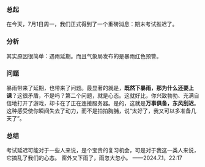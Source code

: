 ### 总起
在今天，7月1日周一，我们正式得到了一个重磅消息：期末考试推迟了。
### 分析
其实原因很简单：遇雨延期。而且气象局发布的是暴雨红色预警。
### 问题
暴雨带来了延期，也带来了问题。最显著的就是，**既然下暴雨，那为什么还要上课**？这很矛盾，不是吗？第二个问题，就是心态。这就好比，你兴致勃勃、充满自信地打开了游戏，却卡在了正在连接服务器。是的，这就是**万事俱备，东风刮迟**。这种感受使你瞬间失去了动力，而不是拍拍胸脯，说“太好了，我又可以多准备几天了”。
### 总结
考试延迟可能对于一些人来说，是个宝贵的复习机会，可是对于我这一类人来说，它搞乱了我们的心态。
窗外又下雨了，雨忽大忽小。
——2024.7.1，22:17